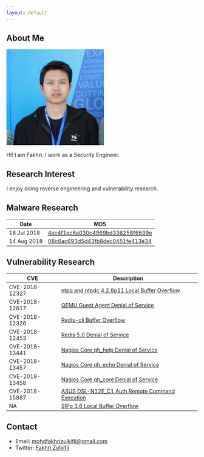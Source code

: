 ```yaml
---
layout: default
---
```


## About Me

<img class="profile-picture" src="profile.png">

Hi! I am Fakhri. I work as a Security Engineer.

## Research Interest

I enjoy doing reverse engineering and vulnerability research.

## Malware Research

Date | MD5
---- | ----
18 Jul 2018 | [4ec4f1ec6a030c4969bd336258f6699e](4ec4f1ec6a030c4969bd336258f6699e.md)
14 Aug 2018 | [08c6ac693d5d43fb8dec0451fe413e34](08c6ac693d5d43fb8dec0451fe413e34.md)

## Vulnerability Research

CVE | Description
-----|--------
CVE-2018-12327 | [ntpq and ntpdc 4.2.8p11 Local Buffer Overflow](CVE-2018-12327.md)
CVE-2018-12617 | [QEMU Guest Agent Denial of Service](CVE-2018-12617.md)
CVE-2018-12326 | [Redis-cli Buffer Overflow](CVE-2018-12326.md)
CVE-2018-12453 | [Redis 5.0 Denial of Service](CVE-2018-12453.md)
CVE-2018-13441 | [Nagios Core qh_help Denial of Service](CVE-2018-13441.md)
CVE-2018-13457 | [Nagios Core qh_echo Denial of Service](CVE-2018-13457.md)
CVE-2018-13458 | [Nagios Core qh_core Denial of Service](CVE-2018-13458.md)
CVE-2018-15887 | [ASUS DSL-N12E_C1 Auth Remote Command Execution](CVE-2018-15887.md)
NA               | [SIPp 3.6 Local Buffer Overflow](sipp_3.6.md)


## Contact

* Email: [mohdfakhrizulkifli@gmail.com](mailto:mohdfakhrizulkifli@gmail.com)
* Twitter: [Fakhri Zulkifli](https://twitter.com/d0lph1n98)
